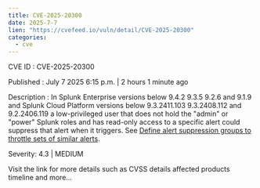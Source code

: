 ```yaml
---
title: CVE-2025-20300
date: 2025-7-7
lien: "https://cvefeed.io/vuln/detail/CVE-2025-20300"
categories:
  - cve
---
```


CVE ID : CVE-2025-20300

Published :  July 7
2025
6:15 p.m. | 2 hours
1 minute ago

Description : In Splunk Enterprise versions below 9.4.2
9.3.5
9.2.6
and 9.1.9 and Splunk Cloud Platform versions below 9.3.2411.103
9.3.2408.112
and 9.2.2406.119
a low-privileged user that does not hold the "admin" or "power" Splunk roles
and has read-only access to a specific alert
could suppress that alert when it triggers. See [Define alert suppression groups to throttle sets of similar alerts](https://help.splunk.com/en/splunk-enterprise/alert-and-respond/alerting-manual/9.4/manage-alert-trigger-conditions-and-throttling/define-alert-suppression-groups-to-throttle-sets-of-similar-alerts).

Severity: 4.3 | MEDIUM

Visit the link for more details
such as CVSS details
affected products
timeline
and more...
